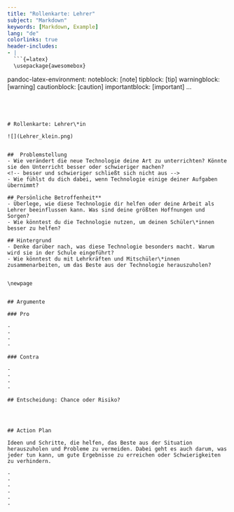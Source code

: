 ```yaml
---
title: "Rollenkarte: Lehrer"
subject: "Markdown"
keywords: [Markdown, Example]
lang: "de"
colorlinks: true
header-includes:
- |
  ```{=latex}
  \usepackage{awesomebox}
  ```
pandoc-latex-environment:
  noteblock: [note]
  tipblock: [tip]
  warningblock: [warning]
  cautionblock: [caution]
  importantblock: [important]
...
```




# Rollenkarte: Lehrer\*in

![](Lehrer_klein.png)


##  Problemstellung
- Wie verändert die neue Technologie deine Art zu unterrichten? Könnte sie den Unterricht besser oder schwieriger machen?
<!-- besser und schwieriger schließt sich nicht aus -->
- Wie fühlst du dich dabei, wenn Technologie einige deiner Aufgaben übernimmt?

## Persönliche Betroffenheit**
- Überlege, wie diese Technologie dir helfen oder deine Arbeit als Lehrer beeinflussen kann. Was sind deine größten Hoffnungen und Sorgen?
- Wie könntest du die Technologie nutzen, um deinen Schüler\*innen besser zu helfen?

## Hintergrund
- Denke darüber nach, was diese Technologie besonders macht. Warum wird sie in der Schule eingeführt?
- Wie könntest du mit Lehrkräften und Mitschüler\*innen zusammenarbeiten, um das Beste aus der Technologie herauszuholen?


\newpage


## Argumente

### Pro

- 
- 
- 
- 

### Contra

- 
- 
- 
- 

## Entscheidung: Chance oder Risiko?




## Action Plan

Ideen und Schritte, die helfen, das Beste aus der Situation herauszuholen und Probleme zu vermeiden. Dabei geht es auch darum, was jeder tun kann, um gute Ergebnisse zu erreichen oder Schwierigkeiten zu verhindern.

- 
- 
- 
- 
- 
- 
